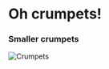 # Oh crumpets!
### Smaller crumpets
![Crumpets](https://user-images.githubusercontent.com/113220253/189464897-614975da-48c4-4306-a99c-ab898e3ff171.png)
